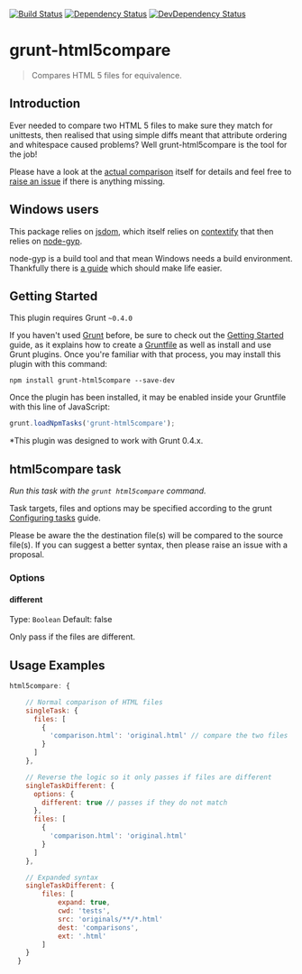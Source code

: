 [![Build Status](https://travis-ci.org/metalshark/grunt-html5compare.png)](https://travis-ci.org/metalshark/grunt-html5compare)
[![Dependency Status](https://david-dm.org/metalshark/grunt-html5compare.png)](https://david-dm.org/metalshark/grunt-html5compare)
[![DevDependency Status](https://david-dm.org/metalshark/grunt-html5compare/dev-status.png)](https://david-dm.org/metalshark/grunt-html5compare#info=devDependencies)

grunt-html5compare
==================

> Compares HTML 5 files for equivalence.

Introduction
------------

Ever needed to compare two HTML 5 files to make sure they match for unittests,
then realised that using simple diffs meant that attribute ordering and
whitespace caused problems? Well grunt-html5compare is the tool for the job!

Please have a look at the
[actual comparison](https://github.com/metalshark/grunt-html5compare/blob/master/tasks/lib/html5compare.litcoffee)
itself for details and feel free to
[raise an issue](https://github.com/metalshark/grunt-html5compare/issues/new)
if there is anything missing.

Windows users
-------------

This package relies on [jsdom](https://github.com/tmpvar/jsdom), which itself
relies on [contextify](https://github.com/brianmcd/contextify) that then relies
on [node-gyp](https://github.com/TooTallNate/node-gyp).

node-gyp is a build tool and that mean Windows needs a build environment.
Thankfully there is
[a guide](https://github.com/TooTallNate/node-gyp#installation) which should
make life easier.

Getting Started
---------------
This plugin requires Grunt `~0.4.0`

If you haven't used [Grunt](http://gruntjs.com/) before, be sure to check out
the [Getting Started](http://gruntjs.com/getting-started) guide, as it explains
how to create a [Gruntfile](http://gruntjs.com/sample-gruntfile) as well as
install and use Grunt plugins. Once you're familiar with that process, you may
install this plugin with this command:

```shell
npm install grunt-html5compare --save-dev
```

Once the plugin has been installed, it may be enabled inside your Gruntfile with
this line of JavaScript:

```js
grunt.loadNpmTasks('grunt-html5compare');
```

*This plugin was designed to work with Grunt 0.4.x.


html5compare task
-----------------
_Run this task with the `grunt html5compare` command._

Task targets, files and options may be specified according to the grunt
[Configuring tasks](http://gruntjs.com/configuring-tasks) guide.

Please be aware the the destination file(s) will be compared to the source
file(s). If you can suggest a better syntax, then please raise an issue with a
proposal.

### Options

#### different
Type: `Boolean`
Default: false

Only pass if the files are different.

Usage Examples
-----------------

```js
html5compare: {

    // Normal comparison of HTML files
    singleTask: {
      files: [
        {
          'comparison.html': 'original.html' // compare the two files
        }
      ]
    },

    // Reverse the logic so it only passes if files are different
    singleTaskDifferent: {
      options: {
        different: true // passes if they do not match
      },
      files: [
        {
          'comparison.html': 'original.html'
        }
      ]
    },

    // Expanded syntax
    singleTaskDifferent: {
        files: [
            expand: true,
            cwd: 'tests',
            src: 'originals/**/*.html'
            dest: 'comparisons',
            ext: '.html'
        ]
    }
  }
```
